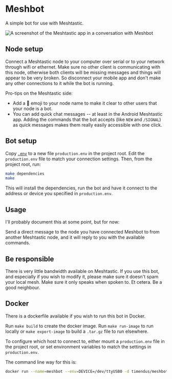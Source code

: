 # Meshbot

A simple bot for use with Meshtastic.

![A screenshot of the Meshtastic app in a conversation with
Meshbot](./screenshot.jpeg)

## Node setup

Connect a Meshtastic node to your computer over serial or to your network
through wifi or ethernet. Make sure no other client is communicating with this
node, otherwise both clients will be missing messages and things will appear to
be very broken. So disconnect your mobile app and don't make any other
connections to it while the bot is running.

Pro-tips on the Meshtastic side:

- Add a 🤖 emoji to your node name to make it clear to other users that your
  node is a bot.
- You can add quick chat messages -- at least in the Android Meshtastic app.
  Adding the commands that the bot accepts (like `NEW` and `/SIGNAL`) as quick
  messages makes them really easily accessible with one click.

## Bot setup

Copy [`.env`](./.env) to a new file `production.env` in the project root. Edit
the `production.env` file to match your connection settings. Then, from the
project root, run:

```bash
make dependencies
make
```

This will install the dependencies, run the bot and have it connect to the
address or device you specified in `production.env`.

## Usage

I'll probably document this at some point, but for now:

Send a direct message to the node you have connected Meshbot to from another
Meshtastic node, and it will reply to you with the available commands.

## Be responsible

There is very little bandwidth available on Meshtastic. If you use this bot, and
especially if you wish to modify it, please make sure it doesn't spam your local
mesh. Make sure it only speaks when spoken to. Et cetera. Be a good neighbour.

## Docker

There is a dockerfile available if you wish to run this bot in Docker.

Run `make build` to create the docker image. Run `make run-image` to run locally
or `make export-image` to build a `.tar.gz` file to run elsewhere.

To configure which host to connect to, either mount a `production.env` file in
the project root, or set environment variables to match the settings in
`production.env`.

The command line way for this is:

```bash
docker run --name=meshbot --env=DEVICE=/dev/ttyUSB0 -d timendus/meshbot
```
